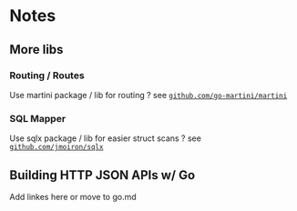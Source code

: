 # Notes

## More libs

### Routing / Routes

Use martini package / lib for routing ?  see [`github.com/go-martini/martini`](https://github.com/go-martini/martini)

### SQL Mapper

Use sqlx package / lib for easier struct scans ? see [`github.com/jmoiron/sqlx`](https://github.com/jmoiron/sqlx)



## Building HTTP JSON APIs w/ Go

Add linkes here or move to go.md 

